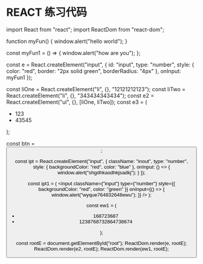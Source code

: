 # REACT 练习代码

import React from "react";
import ReactDom from "react-dom";

function myFun() {
  window.alert("hello world");
}

const myFun1 = () => {
  window.alert("how are you");
};

const e = React.createElement("input", {
  id: "input",
  type: "number",
  style: {
    color: "red",
    border: "2px solid green",
    borderRadius: "4px"
  },
  onInput: myFun1
});

const liOne = React.createElement("li", {}, "12121212123");
const liTwo = React.createElement("li", {}, "343434343434");
const e2 = React.createElement("ul", {}, [liOne, liTwo]);
const e3 = (
  <ul>
    <li>123</li>
    <li>43545</li>
  </ul>
);

const btn = <button />;

const ipt = React.createElement("input", {
  className: "inout",
  type: "number",
  style: {
    backgroundColor: "red",
    color: "blue"
  },
  onInput: () => {
    window.alert("shgdhkasdhkjsadkj");
  }
});

const ipt1 = (
  <input
    className={"input"}
    type={"number"}
    style={{ backgroundColor: "red", color: "green" }}
    onInput={() => {
      window.alert("wyque764832648ewu");
    }}
  />
);

const ew1 = (
  <div>
    <ul>
      <li>168723687</li>
      <li>1238768732864738674</li>
    </ul>
  </div>
);

const rootE = document.getElementById("root");
ReactDom.render(e, rootE);
ReactDom.render(e2, rootE);
ReactDom.render(ew1, rootE);
